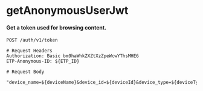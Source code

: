 getAnonymousUserJwt
===========

#### Get a token used for browsing content.

```http
POST /auth/v1/token

# Request Headers
Authorization: Basic bm9haWhkZXZtXzZpeWcwYThsMHE6
ETP-Anonymous-ID: ${ETP_ID}

# Request Body

"device_name=${deviceName}&device_id=${deviceId}&device_type=${deviceType}&grant_type=client_id"
```
